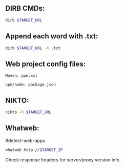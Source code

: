 DIRB CMDs:
---
```bash
dirb $TARGET_URL
```

Append each word with .txt:
---
```bash
dirb $TARGET_URL -X .txt
```

Web project config files:
---
```
Maven: pom.xml
```

```
npm/node: package.json
```

NIKTO:
---
```bash
nikto -h $TARGET_URL
```

Whatweb:
---
#detect-web-apps
```bash
whatweb http://$TARGET_IP
```

Check response headers for server/proxy version info.